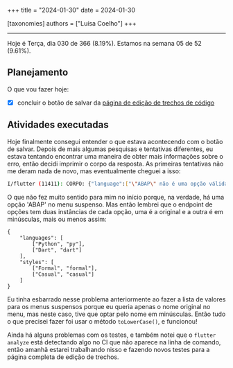 +++
title = "2024-01-30"
date = 2024-01-30

[taxonomies]
authors = ["Luísa Coelho"]
+++

---

Hoje é Terça, dia 030 de 366 (8.19%). Estamos na semana 05 de 52 (9.61%).

## Planejamento

O que vou fazer hoje:

- [x] concluir o botão de salvar da [página de edição de trechos de código](https://github.com/OmnicodeSolutions/luisa_drf_flutter_client/blob/main/lib/edit_snippet.dart)

## Atividades executadas

Hoje finalmente consegui entender o que estava acontecendo com o botão de salvar. Depois de mais algumas pesquisas e tentativas diferentes, eu estava tentando encontrar uma maneira de obter mais informações sobre o erro, então decidi imprimir o corpo da resposta. As primeiras tentativas não me deram nada de novo, mas eventualmente cheguei a isso:

```bash
I/flutter (11411): CORPO: {"language":["\"ABAP\" não é uma opção válida."]}
```

O que não fez muito sentido para mim no início porque, na verdade, há uma opção 'ABAP' no menu suspenso. Mas então lembrei que o endpoint de opções tem duas instâncias de cada opção, uma é a original e a outra é em minúsculas, mais ou menos assim:

```
{
    "languages": [
        ["Python", "py"],
        ["Dart", "dart"]
    ],
    "styles": [
        ["Formal", "formal"],
        ["Casual", "casual"]
    ]
}
```

Eu tinha esbarrado nesse problema anteriormente ao fazer a lista de valores para os menus suspensos porque eu queria apenas o nome original no menu, mas neste caso, tive que optar pelo nome em minúsculas. Então tudo o que precisei fazer foi usar o método `toLowerCase()`, e funcionou!

Ainda há alguns problemas com os testes, e também notei que o `flutter analyze` está detectando algo no CI que não aparece na linha de comando, então amanhã estarei trabalhando nisso e fazendo novos testes para a página completa de edição de trechos.
